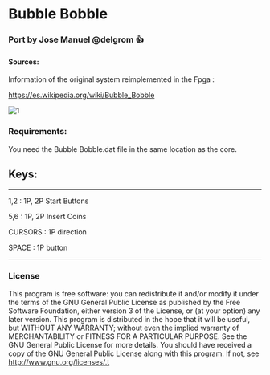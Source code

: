# Bubble Bobble 

### Port by Jose Manuel @delgrom :+1: 
#### Sources:

Information of the original system reimplemented in the Fpga : 

https://es.wikipedia.org/wiki/Bubble_Bobble

![1](https://user-images.githubusercontent.com/31018768/101239578-c88e1780-36e8-11eb-84ce-f986ee944bea.jpg)

### Requirements: 

You need the Bubble Bobble.dat file in the same location as the core.

## Keys:
--------------------------------------------------
1,2 :   1P, 2P Start Buttons

5,6 :   1P, 2P Insert Coins

CURSORS : 1P direction

SPACE    : 1P button

---------------------------------------------------
### License

This program is free software: you can redistribute it and/or modify it under the terms of the GNU General Public License as published by the Free Software Foundation, either version 3 of the License, or (at your option) any later version.
This program is distributed in the hope that it will be useful, but WITHOUT ANY WARRANTY; without even the implied warranty of MERCHANTABILITY or FITNESS FOR A PARTICULAR PURPOSE. See the GNU General Public License for more details.
You should have received a copy of the GNU General Public License along with this program. If not, see http://www.gnu.org/licenses/.t
